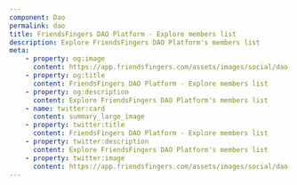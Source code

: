 ```yaml
---
component: Dao
permalink: dao
title: FriendsFingers DAO Platform - Explore members list
description: Explore FriendsFingers DAO Platform's members list
meta: 
    - property: og:image
      content: https://app.friendsfingers.com/assets/images/social/dao.jpg
    - property: og:title
      content: FriendsFingers DAO Platform - Explore members list
    - property: og:description
      content: Explore FriendsFingers DAO Platform's members list
    - name: twitter:card
      content: summary_large_image
    - property: twitter:title
      content: FriendsFingers DAO Platform - Explore members list
    - property: twitter:description
      content: Explore FriendsFingers DAO Platform's members list
    - property: twitter:image
      content: https://app.friendsfingers.com/assets/images/social/dao.jpg
---
```


